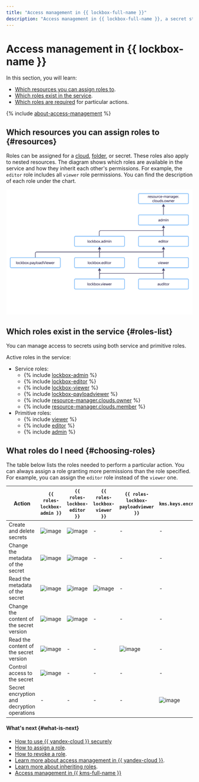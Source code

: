 ```yaml
---
title: "Access management in {{ lockbox-full-name }}"
description: "Access management in {{ lockbox-full-name }}, a secret storage system. This section describes which resources you can assign roles to, which roles exist in the service, and which roles are required for particular actions."
---
```


# Access management in {{ lockbox-name }}

In this section, you will learn:
* [Which resources you can assign roles to](#resources).
* [Which roles exist in the service](#roles-list).
* [Which roles are required](#choosing-roles) for particular actions.

{% include [about-access-management](../../_includes/iam/about-access-management.md) %}

## Which resources you can assign roles to {#resources}

Roles can be assigned for a [cloud](../../resource-manager/concepts/resources-hierarchy.md#cloud), [folder](../../resource-manager/concepts/resources-hierarchy.md#folder), or secret. These roles also apply to nested resources. The diagram shows which roles are available in the service and how they inherit each other's permissions. For example, the `editor` role includes all `viewer` role permissions. You can find the description of each role under the chart.

![image](../../_assets/lockbox/service-roles-hierarchy.svg)

## Which roles exist in the service {#roles-list}

You can manage access to secrets using both service and primitive roles.

Active roles in the service:
* Service roles:
   * {% include [lockbox-admin](../../_includes/iam/roles/short-descriptions/lockbox-admin.md) %}
   * {% include [lockbox-editor](../../_includes/iam/roles/short-descriptions/lockbox-editor.md) %}
   * {% include [lockbox-viewer](../../_includes/iam/roles/short-descriptions/lockbox-viewer.md) %}
   * {% include [lockbox-payloadviewer](../../_includes/iam/roles/short-descriptions/lockbox-payloadViewer.md) %}
   * {% include [resource-manager.clouds.owner](../../_includes/iam/roles/short-descriptions/resource-manager.clouds.owner.md) %}
   * {% include [resource-manager.clouds.member](../../_includes/iam/roles/short-descriptions/resource-manager.clouds.member.md) %}
* Primitive roles:
   * {% include [viewer](../../_includes/iam/roles/short-descriptions/viewer.md) %}
   * {% include [editor](../../_includes/iam/roles/short-descriptions/editor.md) %}
   * {% include [admin](../../_includes/iam/roles/short-descriptions/admin.md) %}

## What roles do I need {#choosing-roles}

The table below lists the roles needed to perform a particular action. You can always assign a role granting more permissions than the role specified. For example, you can assign the `editor` role instead of the `viewer` one.

| Action | `{{ roles-lockbox-admin }}` | `{{ roles-lockbox-editor }}` | `{{ roles-lockbox-viewer }}` | `{{ roles-lockbox-payloadviewer }}` | `kms.keys.encrypterDecrypter` |
----- | ----- | ----- | ----- | ----- | -----
| Create and delete secrets | ![image](../../_assets/common/yes.svg) | ![image](../../_assets/common/yes.svg) | - | - | - |
| Change the metadata of the secret | ![image](../../_assets/common/yes.svg) | ![image](../../_assets/common/yes.svg) | - | - | - |
| Read the metadata of the secret | ![image](../../_assets/common/yes.svg) | ![image](../../_assets/common/yes.svg) | ![image](../../_assets/common/yes.svg) | - | - |
| Change the content of the secret version | ![image](../../_assets/common/yes.svg) | ![image](../../_assets/common/yes.svg) | - | - | - |
| Read the content of the secret version | ![image](../../_assets/common/yes.svg) | - | - | ![image](../../_assets/common/yes.svg) | - |
| Control access to the secret | ![image](../../_assets/common/yes.svg) | - | - | - | - |
| Secret encryption and decryption operations | - | - | - | - | ![image](../../_assets/common/yes.svg) |

#### What's next {#what-is-next}

* [How to use {{ yandex-cloud }} securely](../../iam/best-practices/using-iam-securely.md)
* [How to assign a role](../../iam/operations/roles/grant.md).
* [How to revoke a role](../../iam/operations/roles/revoke.md).
* [Learn more about access management in {{ yandex-cloud }}](../../iam/concepts/access-control/index.md).
* [Learn more about inheriting roles](../../resource-manager/concepts/resources-hierarchy.md#access-rights-inheritance).
* [Access management in {{ kms-full-name }}](../../kms/security/index.md)
